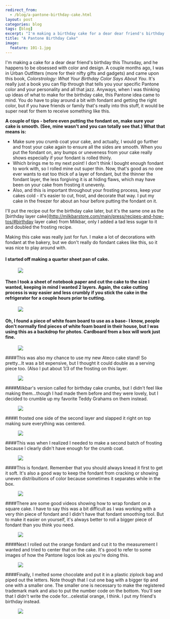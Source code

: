 ```yaml
---
redirect_from: 
  - /blog/a-pantone-birthday-cake.html
layout: post
categories: blog
tags: [blog]
excerpt: "I'm making a birthday cake for a dear dear friend's birthday this Thursday, and he happens to be obsessed with color and design.  A couple months ago, I was in Urban Outfitters (more for their nifty gifts and gadgets) and came upon this book, Colorstrology: What Your Birthday Color Says About You. "
title: "A Pantone Birthday Cake"
image:
  feature: 101-1.jpg
---
```


I'm making a cake for a dear dear friend's birthday this Thursday, and he happens to be obsessed with color and design.  A couple months ago, I was in Urban Outfitters (more for their nifty gifts and gadgets) and came upon this book, *Colorstrology: What Your Birthday Color Says About You*.  It's really just a book you can flip through that tells you your specific Pantone color and your personality and all that jazz. Anyways, when I was thinking up ideas of what to make for the birthday cake, this Pantone idea came to mind.  You do have to play around a bit with fondant and getting the right color, but if you have friends or family that's really into this stuff, it would be super neat for them to receive something like this.

**A couple of tips - before even putting the fondant on, make sure your cake is smooth.  (See, mine wasn't and you can totally see that.)  What that means is:** 

- Make sure you crumb coat your cake, and actually, I would go further and frost your cake again to ensure all the sides are smooth.  When you put the fondant on, any bumps or uneveness from your cake really shows especially if your fondant is rolled thinly.  
- Which brings me to my next point!  I don't think I bought enough fondant to work with, so I rolled mine out super thin.  Now, that's good as no one ever wants to eat too thick of a layer of fondant, but the thinner the fondant layer, the less forgiving it is at hiding flaws, which may have been on your cake from frosting it unevenly.
- Also, and this is important throughout your frosting process, keep your cakes cold - it's easier to cut, frost, and decorate that way.  I put my cake in the freezer for about an hour before putting the fondant on it.

I'll put the recipe out for the birthday cake later, but it's the same one as the [birthday layer cake](http://milkbarstore.com/main/press/recipes-and-how-tos/#birthday layer cake) from Milkbar, only I added a tad less sugar to it and doubled the frosting recipe.

Making this cake was really just for fun.  I make a lot of decorations with fondant at the bakery, but we don't really do fondant cakes like this, so it was nice to play around with.



#### I started off making a quarter sheet pan of cake.
<figure> <img src='/images/101-2.jpg'> </figure>

#### Then I took a sheet of notebook paper and cut the cake to the size I wanted, keeping in mind I wanted 2 layers.  Again, the cake cutting process is way easier and less crumbly if you stick the cake in the refrigerator for a couple hours prior to cutting.
<figure> <img src='/images/101-3.jpg'> </figure>

#### Oh, I found a piece of white foam board to use as a base-  I know, people don't normally find pieces of white foam board in their house, but I was using this as a backdrop for photos.  Cardboard from a box will work just fine. 
<figure> <img src='/images/101-4.jpg'> </figure>

####This was also my chance to use my new Ateco cake stand!  So pretty...It was a bit expensive, but I thought it could double as a serving piece too.  (Also I put about 1/3 of the frosting on this layer.

<figure> <img src='/images/101-5.jpg'> </figure>

####Milkbar's version called for birthday cake crumbs, but I didn't feel like making them...though I had made them before and they were lovely, but I decided to crumble up my favorite Teddy Grahams on them instead.
<figure> <img src='/images/101-6.jpg'> </figure>

####I frosted one side of the second layer and slapped it right on top making sure everything was centered.

<figure> <img src='/images/101-7.jpg'> </figure>


####This was when I realized I needed to make a second batch of frosting because I clearly didn't have enough for the crumb coat.  
<figure> <img src='/images/101-8.jpg'> </figure>

####This is fondant.  Remember that you should always knead it first to get it soft.  It's also a good way to keep the fondant from cracking or showing uneven distribuitions of color because sometimes it separates while in the box.
<figure> <img src='/images/101-9.jpg'> </figure>

####There are some good videos showing how to wrap fondant on a square cake.  I have to say this was a bit difficult as I was working with a very thin piece of fondant and I didn't have that fondant smoothing tool.  But to make it easier on yourself, it's always better to roll a bigger piece of fondant than you think you need.
<figure> <img src='/images/101-10.jpg'> </figure>

####Next I rolled out the orange fondant and cut it to the measurement I wanted and tried to center that on the cake.  It's good to refer to some images of how the Pantone logos look as you're doing this.
<figure> <img src='/images/101-11.jpg'> </figure>

####Finally, I melted some chocolate and put it in a plastic ziplock bag and piped out the letters.  Note though that I cut one bag with a bigger tip and one with a smaller one.  The smaller one is necessary to make the registered trademark mark and also to put the number code on the bottom.  You'll see that I didn't write the code for...celestial orange, I think.  I put my friend's birthday instead.
<figure> <img src='/images/101-12.jpg'> </figure>